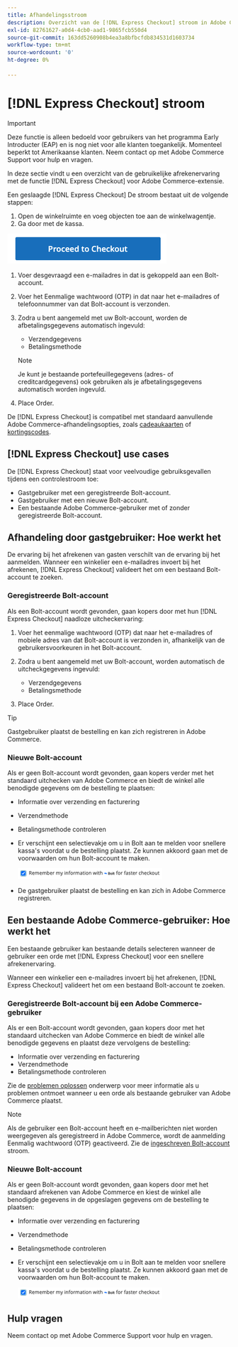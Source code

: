 ```yaml
---
title: Afhandelingsstroom
description: Overzicht van de [!DNL Express Checkout] stroom in Adobe Commerce.
exl-id: 82761627-a0d4-4cb0-aad1-9865fcb550d4
source-git-commit: 163dd5260908b4ea3a8bfbcfdb834531d1603734
workflow-type: tm+mt
source-wordcount: '0'
ht-degree: 0%

---
```


# [!DNL Express Checkout] stroom

>[!IMPORTANT]
>
> Deze functie is alleen bedoeld voor gebruikers van het programma Early Introducter (EAP) en is nog niet voor alle klanten toegankelijk. Momenteel beperkt tot Amerikaanse klanten. Neem contact op met Adobe Commerce Support voor hulp en vragen.

In deze sectie vindt u een overzicht van de gebruikelijke afrekenervaring met de functie [!DNL Express Checkout] voor Adobe Commerce-extensie.

Een geslaagde [!DNL Express Checkout] De stroom bestaat uit de volgende stappen:

1. Open de winkelruimte en voeg objecten toe aan de winkelwagentje.
1. Ga door met de kassa.

![Afhandeling](../assets/proceed-checkout.png)

1. Voer desgevraagd een e-mailadres in dat is gekoppeld aan een Bolt-account.
1. Voer het Eenmalige wachtwoord (OTP) in dat naar het e-mailadres of telefoonnummer van dat Bolt-account is verzonden.
1. Zodra u bent aangemeld met uw Bolt-account, worden de afbetalingsgegevens automatisch ingevuld:

   - Verzendgegevens
   - Betalingsmethode

   >[!NOTE]
   >
   > Je kunt je bestaande portefeuillegegevens (adres- of creditcardgegevens) ook gebruiken als je afbetalingsgegevens automatisch worden ingevuld.

1. Place Order.

De [!DNL Express Checkout] is compatibel met standaard aanvullende Adobe Commerce-afhandelingsopties, zoals [cadeaukaarten](https://docs.magento.com/user-guide/catalog/product-gift-card.html) of [kortingscodes](https://docs.magento.com/user-guide/marketing/price-rules-cart-coupon.html).

## [!DNL Express Checkout] use cases

De [!DNL Express Checkout] staat voor veelvoudige gebruiksgevallen tijdens een controlestroom toe:

- Gastgebruiker met een geregistreerde Bolt-account.
- Gastgebruiker met een nieuwe Bolt-account.
- Een bestaande Adobe Commerce-gebruiker met of zonder geregistreerde Bolt-account.

## Afhandeling door gastgebruiker: Hoe werkt het

De ervaring bij het afrekenen van gasten verschilt van de ervaring bij het aanmelden. Wanneer een winkelier een e-mailadres invoert bij het afrekenen, [!DNL Express Checkout] valideert het om een bestaand Bolt-account te zoeken.

### Geregistreerde Bolt-account

Als een Bolt-account wordt gevonden, gaan kopers door met hun [!DNL Express Checkout] naadloze uitcheckervaring:

1. Voer het eenmalige wachtwoord (OTP) dat naar het e-mailadres of mobiele adres van dat Bolt-account is verzonden in, afhankelijk van de gebruikersvoorkeuren in het Bolt-account.
1. Zodra u bent aangemeld met uw Bolt-account, worden automatisch de uitcheckgegevens ingevuld:

   - Verzendgegevens
   - Betalingsmethode

1. Place Order.

>[!TIP]
>
> Gastgebruiker plaatst de bestelling en kan zich registreren in Adobe Commerce.

### Nieuwe Bolt-account

Als er geen Bolt-account wordt gevonden, gaan kopers verder met het standaard uitchecken van Adobe Commerce en biedt de winkel alle benodigde gegevens om de bestelling te plaatsen:

- Informatie over verzending en facturering
- Verzendmethode
- Betalingsmethode controleren
- Er verschijnt een selectievakje om u in Bolt aan te melden voor snellere kassa&#39;s voordat u de bestelling plaatst. Ze kunnen akkoord gaan met de voorwaarden om hun Bolt-account te maken.

   ![Bolt onthouden](../assets/checked-bolt.png)

- De gastgebruiker plaatst de bestelling en kan zich in Adobe Commerce registreren.

## Een bestaande Adobe Commerce-gebruiker: Hoe werkt het

Een bestaande gebruiker kan bestaande details selecteren wanneer de gebruiker een orde met [!DNL Express Checkout] voor een snellere afrekenervaring.

Wanneer een winkelier een e-mailadres invoert bij het afrekenen, [!DNL Express Checkout] valideert het om een bestaand Bolt-account te zoeken.

### Geregistreerde Bolt-account bij een Adobe Commerce-gebruiker

Als er een Bolt-account wordt gevonden, gaan kopers door met het standaard uitchecken van Adobe Commerce en biedt de winkel alle benodigde gegevens en plaatst deze vervolgens de bestelling:

- Informatie over verzending en facturering
- Verzendmethode
- Betalingsmethode controleren

Zie de [problemen oplossen](../express-checkout/troubleshooting.md) onderwerp voor meer informatie als u problemen ontmoet wanneer u een orde als bestaande gebruiker van Adobe Commerce plaatst.

>[!NOTE]
>
> Als de gebruiker een Bolt-account heeft en e-mailberichten niet worden weergegeven als geregistreerd in Adobe Commerce, wordt de aanmelding Eenmalig wachtwoord (OTP) geactiveerd. Zie de [ingeschreven Bolt-account](#registered-bolt-account) stroom.

### Nieuwe Bolt-account

Als er geen Bolt-account wordt gevonden, gaan kopers door met het standaard afrekenen van Adobe Commerce en kiest de winkel alle benodigde gegevens in de opgeslagen gegevens om de bestelling te plaatsen:

- Informatie over verzending en facturering
- Verzendmethode
- Betalingsmethode controleren
- Er verschijnt een selectievakje om u in Bolt aan te melden voor snellere kassa&#39;s voordat u de bestelling plaatst. Ze kunnen akkoord gaan met de voorwaarden om hun Bolt-account te maken.

   ![Bolt onthouden](../assets/checked-bolt.png)

## Hulp vragen

Neem contact op met Adobe Commerce Support voor hulp en vragen.
